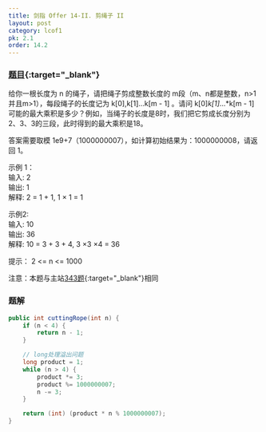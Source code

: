 ```yaml
---
title: 剑指 Offer 14-II. 剪绳子 II
layout: post
category: lcof1
pk: 2.1
order: 14.2
---
```


### [题目](https://leetcode-cn.com/problems/jian-sheng-zi-ii-lcof/){:target="_blank"}

给你一根长度为 n 的绳子，请把绳子剪成整数长度的 m段（m、n都是整数，n>1并且m>1），每段绳子的长度记为 k[0],k[1]...k[m - 1] 。请问 k[0]*k[1]*...*k[m - 1] 可能的最大乘积是多少？例如，当绳子的长度是8时，我们把它剪成长度分别为2、3、3的三段，此时得到的最大乘积是18。

答案需要取模 1e9+7（1000000007），如计算初始结果为：1000000008，请返回 1。

示例 1：  
输入: 2  
输出: 1  
解释: 2 = 1 + 1, 1 × 1 = 1

示例2:  
输入: 10  
输出: 36  
解释: 10 = 3 + 3 + 4, 3 ×3 ×4 = 36

提示： 2 <= n <= 1000

注意：本题与主站[343题](https://leetcode-cn.com/problems/integer-break/){:target="_blank"}相同

### 题解

```java
public int cuttingRope(int n) {
    if (n < 4) {
        return n - 1;
    }

    // long处理溢出问题
    long product = 1;
    while (n > 4) {
        product *= 3;
        product %= 1000000007;
        n -= 3;
    }

    return (int) (product * n % 1000000007);
}
```
